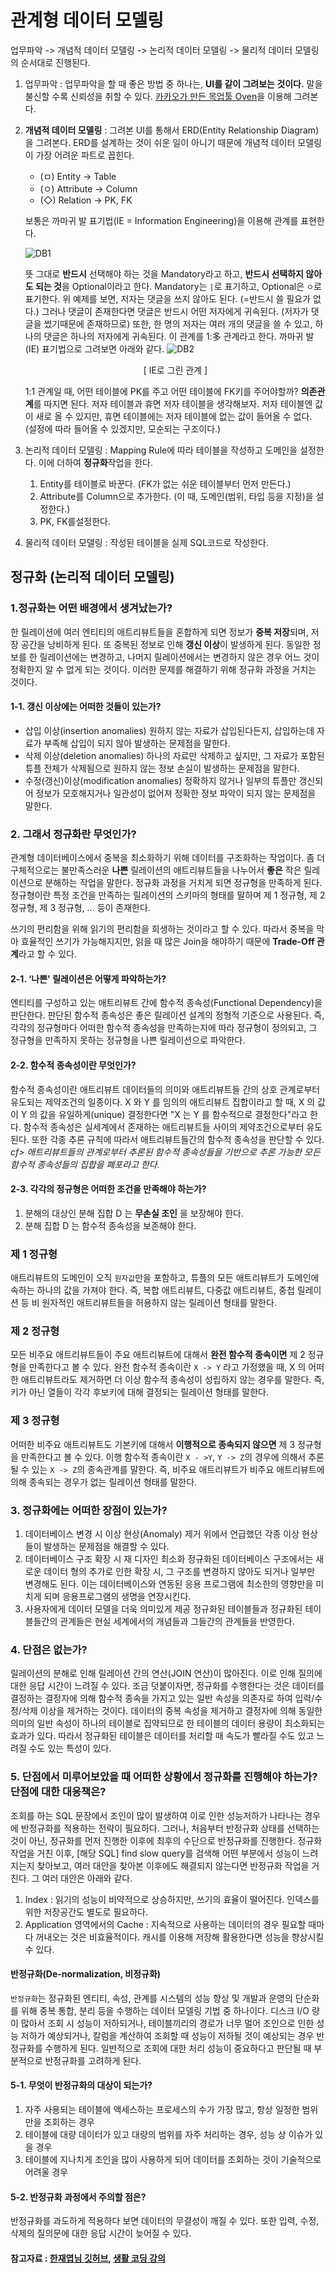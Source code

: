 # 관계형 데이터 모델링

업무파악 -> 개념적 데이터 모델링 -> 논리적 데이터 모델링 -> 물리적 데이터 모델링의 순서대로 진행된다.

1. 업무파악 : 업무파악을 할 때 좋은 방법 중 하나는, **UI를 같이 그려보는 것이다.** 말을 불신할 수록 신뢰성을 취할 수 있다. [카카오가 만든 목업툴 Oven](https://ovenapp.io/)을 이용해 그려본다.

2. **개념적 데이터 모델링** : 그려본 UI를 통해서 ERD(Entity Relationship Diagram)을 그려본다. ERD를 설계하는 것이 쉬운 일이 아니기 때문에 개념적 데이터 모델링이 가장 어려운 파트로 꼽힌다.

   - (ㅁ) Entity -> Table
   - (ㅇ) Attribute -> Column
   - (◇) Relation -> PK, FK 

   보통은 까마귀 발 표기법(IE = Information Engineering)을 이용해 관계를 표현한다. 

   ![DB1](https://user-images.githubusercontent.com/52786355/84717485-e76ce600-afb0-11ea-9885-8600ceb58e86.PNG)

   뜻 그대로 **반드시** 선택해야 하는 것을 Mandatory라고 하고, **반드시 선택하지 않아도 되는 것**을 Optional이라고 한다. Mandatory는 `|`로 표기하고, Optional은 `ㅇ`로 표기한다. 위 예제를 보면, 저자는 댓글을 쓰지 않아도 된다. (=반드시 쓸 필요가 없다.) 그러나 댓글이 존재한다면 댓글은 반드시 어떤 저자에게 귀속된다. (저자가 댓글을 썼기때문에 존재하므로) 또한, 한 명의 저자는 여러 개의 댓글을 쓸 수 있고, 하나의 댓글은 하나의 저자에게 귀속된다. 이 관계를 1:多 관계라고 한다. 까마귀 발(IE) 표기법으로 그려보면 아래와 같다. 
   															![DB2](https://user-images.githubusercontent.com/52786355/84717669-74b03a80-afb1-11ea-8030-bd54a2b2c92f.PNG)

   <center>[ IE로 그린 관계 ]</center>

    1:1 관계일 때, 어떤 테이블에 PK를 주고 어떤 테이블에 FK키를 주어야할까? **의존관계**를 따지면 된다. 저자 테이블과 휴면 저자 테이블을 생각해보자. 저자 테이블엔 값이 새로 올 수 있지만, 휴면 테이블에는 저자 테이블에 없는 값이 들어올 수 없다. (설정에 따라 들어올 수 있겠지만, 모순되는 구조이다.)

   

3. 논리적 데이터 모델링 : Mapping Rule에 따라 테이블을 작성하고 도메인을 설정한다. 이에 더하여 **정규화**작업을 한다.

   1. Entity를 테이블로 바꾼다. (FK가 없는 쉬운 테이블부터 먼저 만든다.)
   2. Attribute를 Column으로 추가한다. (이 때, 도메인(범위, 타입 등을 지정)을 설정한다.)
   3. PK, FK를설정한다.

4. 물리적 데이터 모델링 : 작성된 테이블을 실제 SQL코드로 작성한다.



## 정규화 (논리적 데이터 모델링)

###  1.정규화는 어떤 배경에서 생겨났는가?

한 릴레이션에 여러 엔티티의 애트리뷰트들을 혼합하게 되면 정보가 **중복 저장**되며, 저장 공간을 낭비하게 된다. 또 중복된 정보로 인해 **갱신 이상**이 발생하게 된다. 동일한 정보를 한 릴레이션에는 변경하고, 나머지 릴레이션에서는 변경하지 않은 경우 어느 것이 정확한지 알 수 없게 되는 것이다. 이러한 문제를 해결하기 위해 정규화 과정을 거치는 것이다.

#### 1-1. 갱신 이상에는 어떠한 것들이 있는가?

- 삽입 이상(insertion anomalies) 원하지 않는 자료가 삽입된다든지, 삽입하는데 자료가 부족해 삽입이 되지 않아 발생하는 문제점을 말한다.
- 삭제 이상(deletion anomalies) 하나의 자료만 삭제하고 싶지만, 그 자료가 포함된 튜플 전체가 삭제됨으로 원하지 않는 정보 손실이 발생하는 문제점을 말한다.
- 수정(갱신)이상(modification anomalies) 정확하지 않거나 일부의 튜플만 갱신되어 정보가 모호해지거나 일관성이 없어져 정확한 정보 파악이 되지 않는 문제점을 말한다.

### 2. 그래서 정규화란 무엇인가?

관계형 데이터베이스에서 중복을 최소화하기 위해 데이터를 구조화하는 작업이다. 좀 더 구체적으로는 불만족스러운 **나쁜** 릴레이션의 애트리뷰트들을 나누어서 **좋은** 작은 릴레이션으로 분해하는 작업을 말한다. 정규화 과정을 거치게 되면 정규형을 만족하게 된다. 정규형이란 특정 조건을 만족하는 릴레이션의 스키마의 형태를 말하며 제 1 정규형, 제 2 정규형, 제 3 정규형, … 등이 존재한다.

쓰기의 편리함을 위해 읽기의 편리함을 희생하는 것이라고 할 수 있다. 따라서 중복을 막아 효율적인 쓰기가 가능해지지만, 읽을 때 많은 Join을 해야하기 때문에 **Trade-Off 관계**라고 할 수 있다.

 

#### 2-1. ‘나쁜' 릴레이션은 어떻게 파악하는가?

엔티티를 구성하고 있는 애트리뷰트 간에 함수적 종속성(Functional Dependency)을 판단한다. 판단된 함수적 종속성은 좋은 릴레이션 설계의 정형적 기준으로 사용된다. 즉, 각각의 정규형마다 어떠한 함수적 종속성을 만족하는지에 따라 정규형이 정의되고, 그 정규형을 만족하지 못하는 정규형을 나쁜 릴레이션으로 파악한다.

#### 2-2. 함수적 종속성이란 무엇인가?

함수적 종속성이란 애트리뷰트 데이터들의 의미와 애트리뷰트들 간의 상호 관계로부터 유도되는 제약조건의 일종이다. X 와 Y 를 임의의 애트리뷰트 집합이라고 할 때, X 의 값이 Y 의 값을 유일하게(unique) 결정한다면 "X 는 Y 를 함수적으로 결정한다"라고 한다. 함수적 종속성은 실세계에서 존재하는 애트리뷰트들 사이의 제약조건으로부터 유도된다. 또한 각종 추론 규칙에 따라서 애트리뷰트들간의 함수적 종속성을 판단할 수 있다. *cf> 애트리뷰트들의 관계로부터 추론된 함수적 종속성들을 기반으로 추론 가능한 모든 함수적 종속성들의 집합을 폐포라고 한다.*

#### 2-3. 각각의 정규형은 어떠한 조건을 만족해야 하는가?

1. 분해의 대상인 분해 집합 D 는 **무손실 조인** 을 보장해야 한다.
2. 분해 집합 D 는 함수적 종속성을 보존해야 한다.



### 제 1 정규형

애트리뷰트의 도메인이 오직 `원자값`만을 포함하고, 튜플의 모든 애트리뷰트가 도메인에 속하는 하나의 값을 가져야 한다. 즉, 복합 애트리뷰트, 다중값 애트리뷰트, 중첩 릴레이션 등 비 원자적인 애트리뷰트들을 허용하지 않는 릴레이션 형태를 말한다.

### 제 2 정규형

모든 비주요 애트리뷰트들이 주요 애트리뷰트에 대해서 **완전 함수적 종속이면** 제 2 정규형을 만족한다고 볼 수 있다. 완전 함수적 종속이란 `X -> Y` 라고 가정했을 때, X 의 어떠한 애트리뷰트라도 제거하면 더 이상 함수적 종속성이 성립하지 않는 경우를 말한다. 즉, 키가 아닌 열들이 각각 후보키에 대해 결정되는 릴레이션 형태를 말한다.

### 제 3 정규형

어떠한 비주요 애트리뷰트도 기본키에 대해서 **이행적으로 종속되지 않으면** 제 3 정규형을 만족한다고 볼 수 있다. 이행 함수적 종속이란 `X - >Y`, `Y -> Z`의 경우에 의해서 추론될 수 있는 `X -> Z`의 종속관계를 말한다. 즉, 비주요 애트리뷰트가 비주요 애트리뷰트에 의해 종속되는 경우가 없는 릴레이션 형태를 말한다.

### 3. 정규화에는 어떠한 장점이 있는가?

1. 데이터베이스 변경 시 이상 현상(Anomaly) 제거 위에서 언급했던 각종 이상 현상들이 발생하는 문제점을 해결할 수 있다.
2. 데이터베이스 구조 확장 시 재 디자인 최소화 정규화된 데이터베이스 구조에서는 새로운 데이터 형의 추가로 인한 확장 시, 그 구조를 변경하지 않아도 되거나 일부만 변경해도 된다. 이는 데이터베이스와 연동된 응용 프로그램에 최소한의 영향만을 미치게 되며 응용프로그램의 생명을 연장시킨다.
3. 사용자에게 데이터 모델을 더욱 의미있게 제공 정규화된 테이블들과 정규화된 테이블들간의 관계들은 현실 세계에서의 개념들과 그들간의 관계들을 반영한다.



### 4. 단점은 없는가?

릴레이션의 분해로 인해 릴레이션 간의 연산(JOIN 연산)이 많아진다. 이로 인해 질의에 대한 응답 시간이 느려질 수 있다. 조금 덧붙이자면, 정규화를 수행한다는 것은 데이터를 결정하는 결정자에 의해 함수적 종속을 가지고 있는 일반 속성을 의존자로 하여 입력/수정/삭제 이상을 제거하는 것이다. 데이터의 중복 속성을 제거하고 결정자에 의해 동일한 의미의 일반 속성이 하나의 테이블로 집약되므로 한 테이블의 데이터 용량이 최소화되는 효과가 있다. 따라서 정규화된 테이블은 데이터를 처리할 때 속도가 빨라질 수도 있고 느려질 수도 있는 특성이 있다.



### 5. 단점에서 미루어보았을 때 어떠한 상황에서 정규화를 진행해야 하는가? 단점에 대한 대응책은?

조회를 하는 SQL 문장에서 조인이 많이 발생하여 이로 인한 성능저하가 나타나는 경우에 반정규화를 적용하는 전략이 필요하다. 그러나, 처음부터 반정규화 상태를 선택하는 것이 아닌, 정규화를 먼저 진행한 이후에 최후의 수단으로 반정규화를 진행한다. 정규화 작업을 거친 이후, [해당 SQL] find slow query를 검색해 어떤 부분에서 성능이 느려지는지 찾아보고, 여러 대안을 찾아본 이후에도 해결되지 않는다면 반정규화 작업을 거친다. 그 여러 대안은 아래와 같다.

1. Index : 읽기의 성능이 비약적으로 상승하지만, 쓰기의 효율이 떨어진다. 인덱스를 위한 저장공간도 별도로 필요하다.
2. Application 영역에서의 Cache : 지속적으로 사용하는 데이터의 경우 필요할 때마다 꺼내오는 것은 비효율적이다. 캐시를 이용해 저장해 활용한다면 성능을 향상시킬 수 있다.





#### 반정규화(De-normalization, 비정규화)

`반정규화`는 정규화된 엔티티, 속성, 관계를 시스템의 성능 향상 및 개발과 운영의 단순화를 위해 중복 통합, 분리 등을 수행하는 데이터 모델링 기법 중 하나이다. 디스크 I/O 량이 많아서 조회 시 성능이 저하되거나, 테이블끼리의 경로가 너무 멀어 조인으로 인한 성능 저하가 예상되거나, 칼럼을 계산하여 조회할 때 성능이 저하될 것이 예상되는 경우 반정규화를 수행하게 된다. 일반적으로 조회에 대한 처리 성능이 중요하다고 판단될 때 부분적으로 반정규화를 고려하게 된다.

#### 5-1. 무엇이 반정규화의 대상이 되는가?

1. 자주 사용되는 테이블에 액세스하는 프로세스의 수가 가장 많고, 항상 일정한 범위만을 조회하는 경우
2. 테이블에 대량 데이터가 있고 대량의 범위를 자주 처리하는 경우, 성능 상 이슈가 있을 경우
3. 테이블에 지나치게 조인을 많이 사용하게 되어 데이터를 조회하는 것이 기술적으로 어려울 경우

#### 5-2. 반정규화 과정에서 주의할 점은?

반정규화를 과도하게 적용하다 보면 데이터의 무결성이 깨질 수 있다. 또한 입력, 수정, 삭제의 질의문에 대한 응답 시간이 늦어질 수 있다.





#### 참고자료 : [한재엽님 깃허브](https://github.com/JaeYeopHan/Interview_Question_for_Beginner/tree/master/Database#%EC%A0%95%EA%B7%9C%ED%99%94%EC%97%90-%EB%8C%80%ED%95%B4%EC%84%9C](https://github.com/JaeYeopHan/Interview_Question_for_Beginner/tree/master/Database#정규화에-대해서)), [생활 코딩 강의](https://www.youtube.com/watch?v=7meeyknh7yE&list=PLuHgQVnccGMDF6rHsY9qMuJMd295Yk4sa&index=24)







